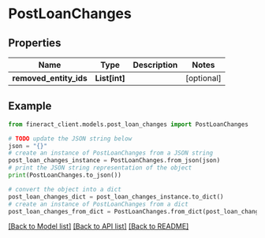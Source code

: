 # PostLoanChanges


## Properties

Name | Type | Description | Notes
------------ | ------------- | ------------- | -------------
**removed_entity_ids** | **List[int]** |  | [optional] 

## Example

```python
from fineract_client.models.post_loan_changes import PostLoanChanges

# TODO update the JSON string below
json = "{}"
# create an instance of PostLoanChanges from a JSON string
post_loan_changes_instance = PostLoanChanges.from_json(json)
# print the JSON string representation of the object
print(PostLoanChanges.to_json())

# convert the object into a dict
post_loan_changes_dict = post_loan_changes_instance.to_dict()
# create an instance of PostLoanChanges from a dict
post_loan_changes_from_dict = PostLoanChanges.from_dict(post_loan_changes_dict)
```
[[Back to Model list]](../README.md#documentation-for-models) [[Back to API list]](../README.md#documentation-for-api-endpoints) [[Back to README]](../README.md)



